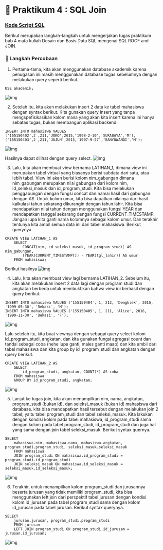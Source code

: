 # 📁 Praktikum 4 : SQL Join

### [Kode Script SQL](./225150600111031_DevanF_ROCFJOIN.sql)    

Berikut merupakan langkah-langkah untuk mengerjakan tugas praktikum bab 4 mata kuliah Desain dan Basis Data SQL mengenai SQL ROCF and JOIN.

### 📝 Langkah Percobaan
1. Pertama-tama, kita akan menggunakan database akademik karena penugasan ini masih menggunakan database tugas sebelumnya dengan melakukan query seperti berikut.
```
USE akademik;
```
![img](./img/0.png)

2. Setelah itu, kita akan melakukan insert 2 data ke tabel mahasiswa dengan syntax berikut. Kita gunakan query insert yang tanpa mengspefisikasikan kolom mana yang akan kita insert karena ini hanya sebatas tugas, bukan membangun aplikasi backend.
```
INSERT INTO mahasiswa VALUES
('155150402',2 ,211,'JOKO',2015,'1998-2-10','SURABAYA','M'),
('155150403',2 ,211,'JUJUN',2015,'1997-9-27','BANYUWANGI','M');
```
![img](./img/1.png)

Hasilnya dapat dilihat dengan query select.
![img](./img/2.png)

3. Lalu, kita akan membuat view bernama LATIHAN_1, dimana view ini merupakan tabel virtual yang biasanya berisi subdata dari satu, atau lebih tabel. View ini akan berisi kolom nim_gabungan dimana nim_gabungan merupakan nilai gabungan dari kolom nim, id_seleksi_masuk dan id_program_studi. Kita bisa melakukan penggabungan dengan fungsi concat dan namai hasil dari gabungan dengan AS. Untuk kolom umur, kita bisa dapatkan nilainya dari hasil kalkulasi tahun sekarang dikurangin dengan tahun lahir. Kita bisa mendapatkan nilai tahun dengan menggunakan fungsi YEAR dan mendapatkan tanggal sekarang dengan fungsi CURRENT_TIMESTAMP. Jangan lupa kita ganti nama kolomnya sebagai kolom umur. Dan terakhir tentunya kita ambil semua data ini dari tabel mahasiswa. Berikut querynya.
```
CREATE VIEW LATIHAN_1 AS
    SELECT
        CONCAT(nim, id_seleksi_masuk, id_program_studi) AS nim_gabungan,
        (YEAR(CURRENT_TIMESTAMP()) - YEAR(tgl_lahir)) AS umur
    FROM mahasiswa;
```
Berikut hasilnya
![img](./img/3.png)

4. Lalu, kita akan membuat view lagi bernama LATIHAN_2. Sebelum itu, kita akan melakukan insert 2 data lagi dengan program studi dan angkatan berbeda untuk membuktikan bahwa view ini berhasil dengan query berikut.
```
INSERT INTO mahasiswa VALUES ('155150404', 1, 212, 'Dengklek', 2016, '1999-05-30', 'Bekasi', 'M');
INSERT INTO mahasiswa VALUES ('155150405', 1, 211, 'Alice', 2016, '1999-11-30', 'Bekasi', 'F');
```
![img](./img/5.png)

Lalu setelah itu, kita buat viewnya dengan sebagai query select kolom id_program_studi, angkatan, dan kita gunakan fungsi agregasi count dan tandai sebagai coba (hehe lupa ganti, males ganti maap) dan kita ambil dari tabel mahasiswa dan kita group by id_program_studi dan angkatan dengan query berikut.
```
CREATE VIEW LATIHAN_2 AS
    SELECT
        id_program_studi, angkatan, COUNT(*) AS coba
    FROM mahasiswa
    GROUP BY id_program_studi, angkatan;
```
![img](./img/6.png)

5. Lanjut ke tugas join, kita akan menampilkan nim, nama, angkatan, program_studi (bukan id), dan seleksi_masuk (bukan id) mahasiswa dari database. kita bisa mendapatkan hasil tersebut dengan melakukan join 2 tabel, yaitu tabel program_studi dan tabel seleksi_masuk. Kita lakukan dengan kondisi kolom pada tabel mahasiswa, id_program_studi sama dengan kolom pada tabel program_studi, id_program_studi dan juga hal yang sama dengan join tabel seleksi_masuk. Berikut syntax quernya.
```
SELECT
    mahasiswa.nim, mahasiswa.nama, mahasiswa.angkatan, program_studi.program_studi, seleksi_masuk.seleksi_masuk
    FROM mahasiswa
    JOIN program_studi ON mahasiswa.id_program_studi = program_studi.id_program_studi
    JOIN seleksi_masuk ON mahasiswa.id_seleksi_masuk = seleksi_masuk.id_seleksi_masuk;
```
![img](./img/8.png)

6. Terakhir, untuk menampilkan kolom program_studi dan jurusannya beserta jurusan yang tidak memiliki program_studi, kita bisa menggunakan left join dari perspektif tabel jurusan dengan kondisi kolom id_jurusan pada tabel program_studi sama dengan kolom id_jurusan pada tabel jurusan. Berikut syntax querynya.
```
SELECT
    jurusan.jurusan, program_studi.program_studi
    FROM jurusan
    LEFT JOIN program_studi ON program_studi.id_jurusan = jurusan.id_jurusan;
```
![img](./img/9.png)